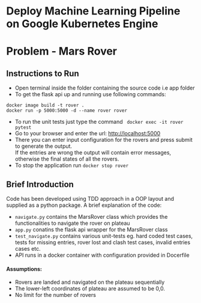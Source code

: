 # Deploy Machine Learning Pipeline on Google Kubernetes Engine
# Problem - Mars Rover

## Instructions to Run

* Open terminal inside the folder containing the source code i.e app folder
* To get the flask api up and running use following commands:
```
docker image build -t rover .
docker run -p 5000:5000 -d --name rover rover
```
* To run the unit tests just type the command ``` docker exec -it rover pytest```
* Go to your browser and enter the url: <http://localhost:5000>
* There you can enter input configuration for the rovers and press submit to generate the output.<br /> If the entries are wrong the output will contain error messages, otherwise the final states of all the rovers.
* To stop the application run ```docker stop rover```

## Brief Introduction
Code has been developed using TDD approach in a OOP layout and supplied as a python package. 
A brief explanation of the code:
* ```navigate.py``` contains the MarsRover class which provides the functionalities to navigate the rover on plateau
* ```app.py``` conatins the flask api wrapper for the MarsRover class
* ```test_navigate.py``` contains various unit-tests eg. hard coded test cases, tests for missing entries, rover lost and clash test cases, invalid entries cases etc.
* API runs in a docker container with configuration provided in Docerfile
  
#### Assumptions:
* Rovers are landed and navigated on the plateau sequentially
* The lower-left coordinates of plateau are assumed to be 0,0.
* No limit for the number of rovers
